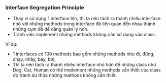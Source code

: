### Interface Segregation Principle

- Thay vì sử dụng 1 interface lớn, thì ta nên tách ra thành nhiều interface nhỏ với những methods trong interface đó liên quan đến nhau thành những cụm để dễ dàng quản lý hơn.
- Tránh việc implement những methods không cần sử dụng vào class.

Ví dụ: 
- 1 interfaces có 100 methods bao gồm những methods như đi, đứng, chạy, nhảy, bay, bơi,
- Thì ta nên tách ra thành nhiều interface nhỏ hơn để những class như Dog, Cat, Human có thể implement những methods cần thiết của class đó tránh dư thừa những methods không cần thiết.

